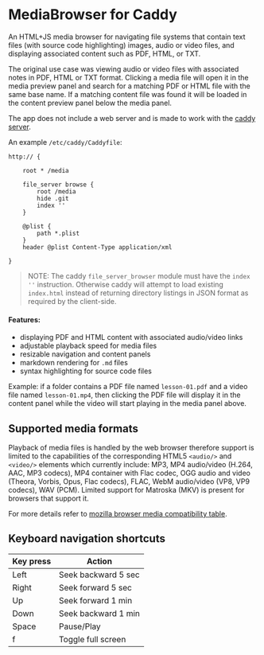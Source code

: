 # MediaBrowser for Caddy

An HTML+JS media browser for navigating file systems that contain text files (with source code highlighting) images, audio or video files, and displaying associated content such as PDF, HTML, or TXT.

The original use case was viewing audio or video files with associated notes in PDF, HTML or TXT format. Clicking a media file will open it in the media preview panel and search for a matching PDF or HTML file with the same base name. If a matching content file was found it will be loaded in the content preview panel below the media panel.

The app does not include a web server and is made to work with the [caddy server](https://caddyserver.com/). 

An example `/etc/caddy/Caddyfile`:

```
http:// {

	root * /media

	file_server browse {
		root /media
		hide .git
		index ''
	}

	@plist {
		path *.plist
	}
	header @plist Content-Type application/xml

}
```

> NOTE: The caddy `file_server_browser` module must have the `index ''` instruction. Otherwise caddy will attempt to load existing `index.html` instead of returning directory listings in JSON format as required by the client-side.

#### Features:

* displaying PDF and HTML content with associated audio/video links
* adjustable playback speed for media files
* resizable navigation and content panels
* markdown rendering for `.md` files
* syntax highlighting for source code files

Example: if a folder contains a PDF file named `lesson-01.pdf` and a video file named `lesson-01.mp4`, then clicking the PDF file will display it in the content panel while the video will start playing in the media panel above.

## Supported media formats
Playback of media files is handled by the web browser therefore support is limited to the capabilities of the corresponding HTML5 `<audio/>` and `<video/>` elements which currently include: MP3, MP4 audio/video (H.264, AAC, MP3 codecs), MP4 container with Flac codec, OGG audio and video (Theora, Vorbis, Opus, Flac codecs), FLAC, WebM audio/video (VP8, VP9 codecs), WAV (PCM). Limited support for Matroska (MKV) is present for browsers that support it. 

For more details refer to [mozilla browser media compatibility table](https://developer.mozilla.org/en-US/docs/Web/HTML/Supported_media_formats#Browser_compatibility).

## Keyboard navigation shortcuts

| Key press  | Action |
| ------------- | ------------- |
| Left  | Seek backward 5 sec  |
| Right  | Seek forward 5 sec  |
| Up  | Seek forward 1 min  |
| Down  | Seek backward 1 min  |
| Space  | Pause/Play  |
| f  | Toggle full screen  |
